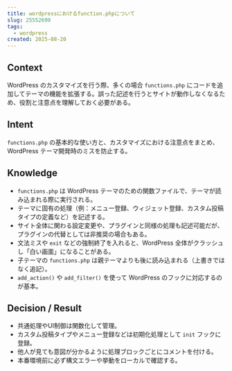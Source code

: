 ```yaml
---
title: wordpressにおけるfunction.phpについて
slug: 25552699
tags:
  - wordpress
created: 2025-08-20
---
```



## Context


WordPress のカスタマイズを行う際、多くの場合 `functions.php` にコードを追加してテーマの機能を拡張する。誤った記述を行うとサイトが動作しなくなるため、役割と注意点を理解しておく必要がある。


## Intent


`functions.php` の基本的な使い方と、カスタマイズにおける注意点をまとめ、WordPress テーマ開発時のミスを防止する。


## Knowledge

- `functions.php` は WordPress テーマのための関数ファイルで、テーマが読み込まれる際に実行される。
- テーマに固有の処理（例：メニュー登録、ウィジェット登録、カスタム投稿タイプの定義など）を記述する。
- サイト全体に関わる設定変更や、プラグインと同様の処理も記述可能だが、プラグインの代替としては非推奨の場合もある。
- 文法ミスや `exit` などの強制終了を入れると、WordPress 全体がクラッシュし「白い画面」になることがある。
- 子テーマの `functions.php` は親テーマよりも後に読み込まれる（上書きではなく追記）。
- `add_action()` や `add_filter()` を使って WordPress のフックに対応するのが基本。

## Decision / Result

- 共通処理やUI制御は関数化して管理。
- カスタム投稿タイプやメニュー登録などは初期化処理として `init` フックに登録。
- 他人が見ても意図が分かるように処理ブロックごとにコメントを付ける。
- 本番環境前に必ず構文エラーや挙動をローカルで確認する。

